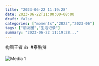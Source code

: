 ```yaml
---
title: "2023-06-22 11:19:28"
date: 2023-06-22T11:00:00+08:00
draft: false
categories: ["moments","2023","2023-06"]
tags: ["朋友圈","生活记录"]
summary: "2023-06-22 11:19:28..."
---
```


构图王者 👍
​
​#泰酷辣

![Media 1](/Moments/photos/2023-06-22/202306221119280.jpg)

